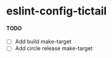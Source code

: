 # eslint-config-tictail

#### TODO

- [ ] Add build make-target
- [ ] Add circle release make-target